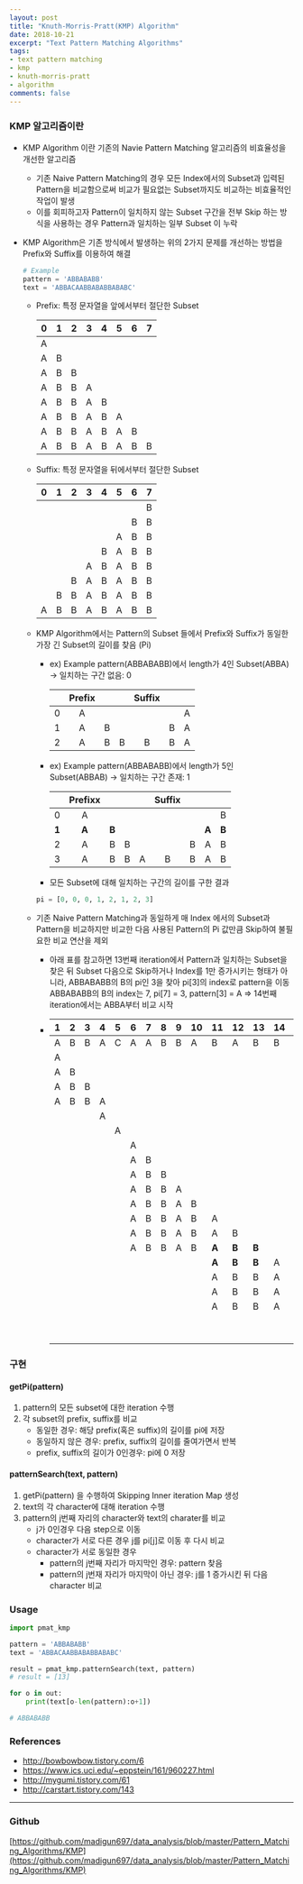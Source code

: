 ```yaml
---
layout: post
title: "Knuth-Morris-Pratt(KMP) Algorithm"
date: 2018-10-21
excerpt: "Text Pattern Matching Algorithms"
tags: 
- text pattern matching
- kmp
- knuth-morris-pratt
- algorithm
comments: false
---
```


### KMP 알고리즘이란

* KMP Algorithm 이란 기존의 Navie Pattern Matching 알고리즘의 비효율성을 개선한 알고리즘
  * 기존 Naive Pattern Matching의 경우 모든 Index에서의 Subset과 입력된 Pattern을 비교함으로써 비교가 필요없는 Subset까지도 비교하는 비효율적인 작업이 발생
  * 이를 회피하고자 Pattern이 일치하지 않는 Subset 구간을 전부 Skip 하는 방식을 사용하는 경우 Pattern과 일치하는 일부 Subset 이 누락
* KMP Algorithm은 기존 방식에서 발생하는 위의 2가지 문제를 개선하는 방법을 Prefix와 Suffix를 이용하여 해결
  ```  python
  # Example
  pattern = 'ABBABABB'
  text = 'ABBACAABBABABBABABC'
  ```

  * Prefix: 특정 문자열을 앞에서부터 절단한 Subset 

      |  0   |  1   |  2   |  3   |  4   |  5   |  6   |  7   |
      | :--: | :--: | :--: | :--: | :--: | :--: | :--: | :--: |
      |  A   |      |      |      |      |      |      |      |
      |  A   |  B   |      |      |      |      |      |      |
      |  A   |  B   |  B   |      |      |      |      |      |
      |  A   |  B   |  B   |  A   |      |      |      |      |
      |  A   |  B   |  B   |  A   |  B   |      |      |      |
      |  A   |  B   |  B   |  A   |  B   |  A   |      |      |
      |  A   |  B   |  B   |  A   |  B   |  A   |  B   |      |
      |  A   |  B   |  B   |  A   |  B   |  A   |  B   |  B   |

  * Suffix: 특정 문자열을 뒤에서부터 절단한 Subset

      |  0   |  1   |  2   |  3   |  4   |  5   |  6   |  7   |
      | :--: | :--: | :--: | :--: | :--: | :--: | :--: | :--: |
      |      |      |      |      |      |      |      |  B   |
      |      |      |      |      |      |      |  B   |  B   |
      |      |      |      |      |      |  A   |  B   |  B   |
      |      |      |      |      |  B   |  A   |  B   |  B   |
      |      |      |      |  A   |  B   |  A   |  B   |  B   |
      |      |      |  B   |  A   |  B   |  A   |  B   |  B   |
      |      |  B   |  B   |  A   |  B   |  A   |  B   |  B   |
      |  A   |  B   |  B   |  A   |  B   |  A   |  B   |  B   |

  * KMP Algorithm에서는 Pattern의 Subset 들에서 Prefix와 Suffix가 동일한 가장 긴 Subset의 길이를 찾음 (Pi)

    * ex) Example pattern(ABBABABB)에서 length가 4인 Subset(ABBA) -> 일치하는 구간 없음: 0

      |      | Prefix |      |      | Suffix |      |      |
      | :--: | :----: | :--: | :--: | :----: | :--: | :--: |
      |  0   |   A    |      |      |        |      |  A   |
      |  1   |   A    |  B   |      |        |  B   |  A   |
      |  2   |   A    |  B   |  B   |   B    |  B   |  A   |

    * ex) Example pattern(ABBABABB)에서 length가 5인 Subset(ABBAB) -> 일치하는 구간 존재: 1

      |       | Prefixx |       |      |      | Suffix |      |       |       |
      | :---: | :-----: | :---: | :--: | :--: | :----: | :--: | :---: | :---: |
      |   0   |    A    |       |      |      |        |      |       |   B   |
      | **1** |  **A**  | **B** |      |      |        |      | **A** | **B** |
      |   2   |    A    |   B   |  B   |      |        |  B   |   A   |   B   |
      |   3   |    A    |   B   |  B   |  A   |   B    |  B   |   A   |   B   |

    * 모든 Subset에 대해 일치하는 구간의 길이를 구한 결과

    ``` python
    pi = [0, 0, 0, 1, 2, 1, 2, 3]
    ```

  * 기존 Naive Pattern Matching과 동일하게 매 Index 에서의 Subset과 Pattern을 비교하지만 비교한 다음 사용된 Pattern의 Pi 값만큼 Skip하여 불필요한 비교 연산을 제외

      * 아래 표를 참고하면 13번째 iteration에서 Pattern과 일치하는 Subset을 찾은 뒤 Subset 다음으로 Skip하거나 Index를 1만 증가시키는 형태가 아니라, ABBABABB의 B의 pi인 3을 찾아 pi[3]의 index로 pattern을 이동
          ABBABABB의 B의 index는 7, pi[7] = 3, pattern[3] = A => 14번째 iteration에서는 ABBA부터 비교 시작

      * | 1    | 2    | 3    | 4    | 5    | 6    | 7    | 8    | 9    | 10   | 11   | 12   | 13   | 14   | 15   | 16   | 17   | 18   | 19   |
          | ---- | ---- | ---- | ---- | ---- | ---- | ---- | ---- | ---- | ---- | ---- | ---- | ---- | ---- | ---- | ---- | ---- | ---- | ---- |
          | A    | B    | B    | A    | C    | A    | A    | B    | B    | A    | B    | A    | B    | B    | A    | B    | A    | B    | C    |
          | A    |      |      |      |      |      |      |      |      |      |      |      |      |      |      |      |      |      |      |
          | A    | B    |      |      |      |      |      |      |      |      |      |      |      |      |      |      |      |      |      |
          | A    | B    | B    |      |      |      |      |      |      |      |      |      |      |      |      |      |      |      |      |
          | A    | B    | B    | A    |      |      |      |      |      |      |      |      |      |      |      |      |      |      |      |
          |      |      |      | A    |      |      |      |      |      |      |      |      |      |      |      |      |      |      |      |
          |      |      |      |      | A    |      |      |      |      |      |      |      |      |      |      |      |      |      |      |
          |      |      |      |      |      | A    |      |      |      |      |      |      |      |      |      |      |      |      |      |
          |      |      |      |      |      | A    | B    |      |      |      |      |      |      |      |      |      |      |      |      |
          |      |      |      |      |      | A    | B    | B    |      |      |      |      |      |      |      |      |      |      |      |
          |      |      |      |      |      | A    | B    | B    | A    |      |      |      |      |      |      |      |      |      |      |
          |      |      |      |      |      | A    | B    | B    | A    | B    |      |      |      |      |      |      |      |      |      |
          |      |      |      |      |      | A    | B    | B    | A    | B    | A    |      |      |      |      |      |      |      |      |
          |      |      |      |      |      | A    | B    | B    | A    | B    | A    | B    |      |      |      |      |      |      |      |
          |      |      |      |      |      | A    | B    | B    | A    | B    | **A** | **B** | **B** |      |      |      |      |      |      |
          |      |      |      |      |      |      |      |      |      |      | **A** | **B** | **B** | A    |      |      |      |      |      |
          |      |      |      |      |      |      |      |      |      |      | A    | B    | B    | A    | B    |      |      |      |      |
          |      |      |      |      |      |      |      |      |      |      | A    | B    | B    | A    | B    | A    |      |      |      |
          |      |      |      |      |      |      |      |      |      |      | A    | B    | B    | A    | B    | A    | B    |      |      |
          | | | | | | | | | | |  |  |  |  |  |  |  | A | |
          | | | | | | | | | | |  |  |  |  |  |  |  |  | A |

### 구현

#### getPi(pattern)

1. pattern의 모든 subset에 대한 iteration 수행
2. 각 subset의 prefix, suffix를 비교
   * 동일한 경우: 해당 prefix(혹은 suffix)의 길이를 pi에 저장
   * 동일하지 않은 경우: prefix, suffix의 길이를 줄여가면서 반복
   * prefix, suffix의 길이가 0인경우: pi에 0 저장
#### patternSearch(text, pattern)

1. getPi(pattern) 을 수행하여 Skipping Inner iteration Map 생성
2. text의 각 character에 대해 iteration 수행
3. pattern의 j번째 자리의 character와 text의 charater를 비교
   * j가 0인경우 다음 step으로 이동
   * character가 서로 다른 경우 j를 pi[j]로 이동 후 다시 비교
   * character가 서로 동일한 경우
      * pattern의 j번째 자리가 마지막인 경우: pattern 찾음
      * pattern의 j번재 자리가 마지막이 아닌 경우: j를 1 증가시킨 뒤 다음 character 비교

### Usage

```python
import pmat_kmp

pattern = 'ABBABABB'
text = 'ABBACAABBABABBABABC'

result = pmat_kmp.patternSearch(text, pattern)
# result = [13]

for o in out:
    print(text[o-len(pattern):o+1])

# ABBABABB
```



### References

* http://bowbowbow.tistory.com/6
* https://www.ics.uci.edu/~eppstein/161/960227.html
* http://mygumi.tistory.com/61
* http://carstart.tistory.com/143



---

### Github
[https://github.com/madigun697/data_analysis/blob/master/Pattern_Matching_Algorithms/KMP](https://github.com/madigun697/data_analysis/blob/master/Pattern_Matching_Algorithms/KMP)
